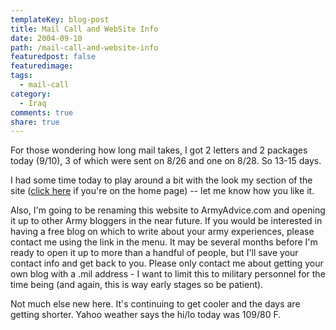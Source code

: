 ```yaml
---
templateKey: blog-post
title: Mail Call and WebSite Info
date: 2004-09-10
path: /mail-call-and-website-info
featuredpost: false
featuredimage:
tags:
  - mail-call
category:
  - Iraq
comments: true
share: true
---
```


For those wondering how long mail takes, I got 2 letters and 2 packages today (9/10), 3 of which were sent on 8/26 and one on 8/28. So 13-15 days.

I had some time today to play around a bit with the look my section of the site ([click here](http://armyadvice.com/armysteve) if you're on the home page) -- let me know how you like it.

Also, I'm going to be renaming this website to ArmyAdvice.com and opening it up to other Army bloggers in the near future. If you would be interested in having a free blog on which to write about your army experiences, please contact me using the link in the menu. It may be several months before I'm ready to open it up to more than a handful of people, but I'll save your contact info and get back to you. Please only contact me about getting your own blog with a .mil address - I want to limit this to military personnel for the time being (and again, this is way early stages so be patient).

Not much else new here. It's continuing to get cooler and the days are getting shorter. Yahoo weather says the hi/lo today was 109/80 F.

